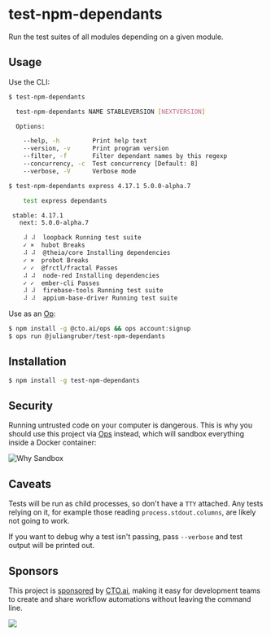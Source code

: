 # test-npm-dependants

Run the test suites of all modules depending on a given module.

## Usage

Use the CLI:

```bash
$ test-npm-dependants

  test-npm-dependants NAME STABLEVERSION [NEXTVERSION]

  Options:

    --help, -h         Print help text
    --version, -v      Print program version
    --filter, -f       Filter dependant names by this regexp
    --concurrency, -c  Test concurrency [Default: 8]
    --verbose, -V      Verbose mode

$ test-npm-dependants express 4.17.1 5.0.0-alpha.7

    test express dependants

 stable: 4.17.1
   next: 5.0.0-alpha.7

    ⠼ ⠼  loopback Running test suite
    ✓ ×  hubot Breaks
    ⠼ ⠼  @theia/core Installing dependencies
    ✓ ×  probot Breaks
    ✓ ✓  @frctl/fractal Passes
    ⠼ ⠼  node-red Installing dependencies
    ✓ ✓  ember-cli Passes
    ⠼ ⠼  firebase-tools Running test suite
    ⠼ ⠼  appium-base-driver Running test suite

```

Use as an [Op](https://cto.ai/):

```bash
$ npm install -g @cto.ai/ops && ops account:signup
$ ops run @juliangruber/test-npm-dependants
```

## Installation

```bash
$ npm install -g test-npm-dependants
```

## Security

Running untrusted code on your computer is dangerous. This is why you should use
this project via [Ops](https://cto.ai/) instead, which will sandbox everything
inside a Docker container:

![Why Sandbox](images/sandbox.png)

## Caveats

Tests will be run as child processes, so don't have a `TTY` attached. Any tests
relying on it, for example those reading `process.stdout.columns`, are likely
not going to work.

If you want to debug why a test isn't passing, pass `--verbose` and test output
will be printed out.

## Sponsors

This project is [sponsored](https://github.com/sponsors/juliangruber) by [CTO.ai](https://cto.ai/), making it easy for development teams to create and share workflow automations without leaving the command line.

[![](https://apex-software.imgix.net/github/sponsors/cto.png)](https://cto.ai/)
